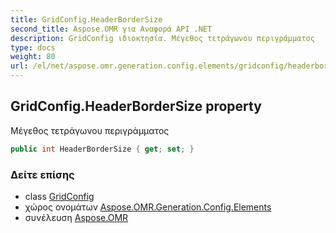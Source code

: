 ```yaml
---
title: GridConfig.HeaderBorderSize
second_title: Aspose.OMR για Αναφορά API .NET
description: GridConfig ιδιοκτησία. Μέγεθος τετράγωνου περιγράμματος
type: docs
weight: 80
url: /el/net/aspose.omr.generation.config.elements/gridconfig/headerbordersize/
---
```

## GridConfig.HeaderBorderSize property

Μέγεθος τετράγωνου περιγράμματος

```csharp
public int HeaderBorderSize { get; set; }
```

### Δείτε επίσης

* class [GridConfig](../)
* χώρος ονομάτων [Aspose.OMR.Generation.Config.Elements](../../gridconfig/)
* συνέλευση [Aspose.OMR](../../../)


